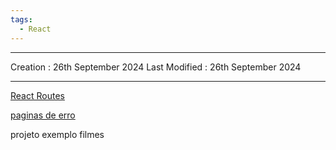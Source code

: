```yaml
---
tags:
  - React
---
```

---
Creation : 26th September 2024
Last Modified : 26th September 2024
___
[React Routes](../conceitos/React%20Routes.md)

[paginas de erro](../conceitos/paginas%20de%20erro.md)

projeto exemplo filmes